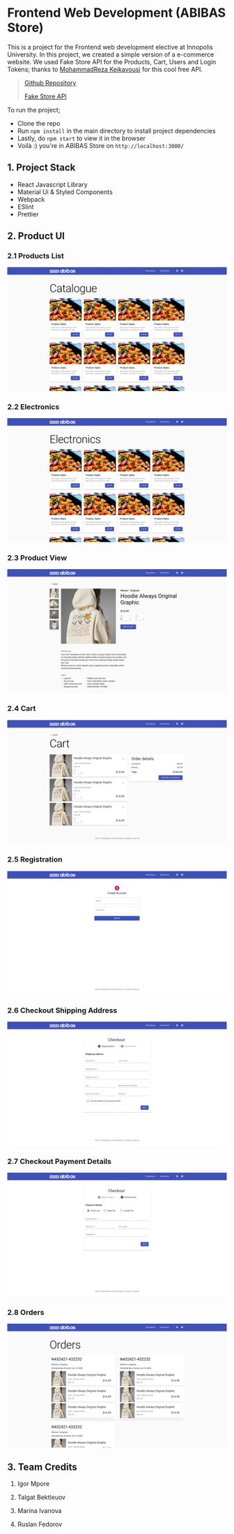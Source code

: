 # Frontend Web Development (ABIBAS Store)

This is a project for the Frontend web development elective at Innopolis University. In this project, we created a simple version of a e-commerce website. We used Fake Store API for the Products, Cart, Users and Login Tokens; thanks to [MohammadReza Keikavousi](https://github.com/keikaavousi/fake-store-api) for this cool free API.

> [Github Repository](https://github.com/desmigor/fwd-project)
>
> [Fake Store API](https://fakestoreapi.com/)

To run the project;
- Clone the repo
- Run `npm install` in the main directory to install project dependencies
- Lastly, do `npm start` to view it in the browser
- Voilà :) you're in ABIBAS Store on `http://localhost:3000/`

## 1. Project Stack

- React Javascript Library
- Material Ui & Styled Components
- Webpack
- ESlint
- Prettier

## 2. Product UI

### 2.1 Products List

![Catalogue](https://github.com/desmigor/fwd-project/blob/main/screenshoots/Catalogue.png)

### 2.2 Electronics

![Electronics](https://github.com/desmigor/fwd-project/blob/main/screenshoots/Electronics.png)

### 2.3 Product View

![Product](https://github.com/desmigor/fwd-project/blob/main/screenshoots/Product.png)

### 2.4 Cart

![Cart](https://github.com/desmigor/fwd-project/blob/main/screenshoots/Cart.png)

### 2.5 Registration

![Registration](https://github.com/desmigor/fwd-project/blob/main/screenshoots/Registration.png)

### 2.6 Checkout Shipping Address

![Checkout1](https://github.com/desmigor/fwd-project/blob/main/screenshoots/Checkout1.png)

### 2.7 Checkout Payment Details

![Checkout2](https://github.com/desmigor/fwd-project/blob/main/screenshoots/Checkout2.png)

### 2.8 Orders

![Orders](https://github.com/desmigor/fwd-project/blob/main/screenshoots/Orders.png)

## 3. Team Credits

1. Igor Mpore

2. Talgat Bektleuov

3. Marina Ivanova

4. Ruslan Fedorov
